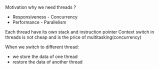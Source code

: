 Motivation why we need threads ?
- Responsiveness - Concurrency
- Performance - Parallelism

Each thread have its own stack and instruction pointer
Context switch in threads is not cheap and is the price of multitasking(concurrency)

When we switch to different thread:
- we store the data of one thread
- restore the data of another thread
